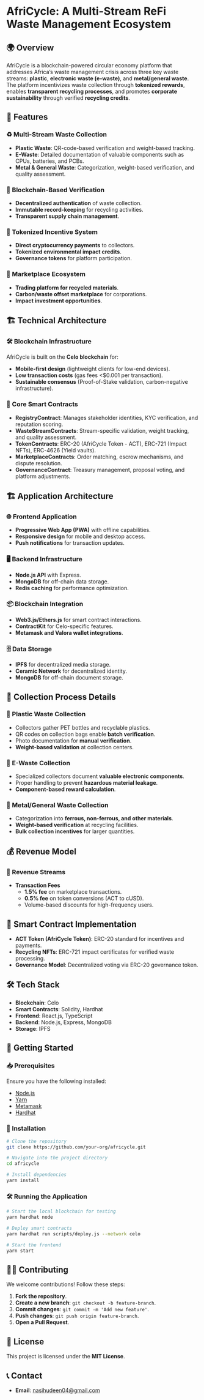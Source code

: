 # AfriCycle: A Multi-Stream ReFi Waste Management Ecosystem

## 🌍 Overview
AfriCycle is a blockchain-powered circular economy platform that addresses Africa’s waste management crisis across three key waste streams: **plastic**, **electronic waste (e-waste)**, and **metal/general waste**. The platform incentivizes waste collection through **tokenized rewards**, enables **transparent recycling processes**, and promotes **corporate sustainability** through verified **recycling credits**.

## 🚀 Features
### ♻️ Multi-Stream Waste Collection
- **Plastic Waste**: QR-code-based verification and weight-based tracking.
- **E-Waste**: Detailed documentation of valuable components such as CPUs, batteries, and PCBs.
- **Metal & General Waste**: Categorization, weight-based verification, and quality assessment.

### 🔗 Blockchain-Based Verification
- **Decentralized authentication** of waste collection.
- **Immutable record-keeping** for recycling activities.
- **Transparent supply chain management**.

### 🎁 Tokenized Incentive System
- **Direct cryptocurrency payments** to collectors.
- **Tokenized environmental impact credits**.
- **Governance tokens** for platform participation.

### 🏪 Marketplace Ecosystem
- **Trading platform for recycled materials**.
- **Carbon/waste offset marketplace** for corporations.
- **Impact investment opportunities**.

## 🏗 Technical Architecture
### 🛠 Blockchain Infrastructure
AfriCycle is built on the **Celo blockchain** for:
- **Mobile-first design** (lightweight clients for low-end devices).
- **Low transaction costs** (gas fees <$0.001 per transaction).
- **Sustainable consensus** (Proof-of-Stake validation, carbon-negative infrastructure).

### 📝 Core Smart Contracts
- **RegistryContract**: Manages stakeholder identities, KYC verification, and reputation scoring.
- **WasteStreamContracts**: Stream-specific validation, weight tracking, and quality assessment.
- **TokenContracts**: ERC-20 (AfriCycle Token - ACT), ERC-721 (Impact NFTs), ERC-4626 (Yield vaults).
- **MarketplaceContracts**: Order matching, escrow mechanisms, and dispute resolution.
- **GovernanceContract**: Treasury management, proposal voting, and platform adjustments.

## 🏗 Application Architecture
### 🌐 Frontend Application
- **Progressive Web App (PWA)** with offline capabilities.
- **Responsive design** for mobile and desktop access.
- **Push notifications** for transaction updates.

### 🖥 Backend Infrastructure
- **Node.js API** with Express.
- **MongoDB** for off-chain data storage.
- **Redis caching** for performance optimization.

### 📦 Blockchain Integration
- **Web3.js/Ethers.js** for smart contract interactions.
- **ContractKit** for Celo-specific features.
- **Metamask and Valora wallet integrations**.

### 🗄 Data Storage
- **IPFS** for decentralized media storage.
- **Ceramic Network** for decentralized identity.
- **MongoDB** for off-chain document storage.

## 🔄 Collection Process Details
### 🔹 Plastic Waste Collection
- Collectors gather PET bottles and recyclable plastics.
- QR codes on collection bags enable **batch verification**.
- Photo documentation for **manual verification**.
- **Weight-based validation** at collection centers.

### 🔹 E-Waste Collection
- Specialized collectors document **valuable electronic components**.
- Proper handling to prevent **hazardous material leakage**.
- **Component-based reward calculation**.

### 🔹 Metal/General Waste Collection
- Categorization into **ferrous, non-ferrous, and other materials**.
- **Weight-based verification** at recycling facilities.
- **Bulk collection incentives** for larger quantities.

## 💰 Revenue Model
### 🏦 Revenue Streams
- **Transaction Fees**
  - **1.5% fee** on marketplace transactions.
  - **0.5% fee** on token conversions (ACT to cUSD).
  - Volume-based discounts for high-frequency users.

## 📜 Smart Contract Implementation
- **ACT Token (AfriCycle Token)**: ERC-20 standard for incentives and payments.
- **Recycling NFTs**: ERC-721 impact certificates for verified waste processing.
- **Governance Model**: Decentralized voting via ERC-20 governance token.

## 🛠 Tech Stack
- **Blockchain**: Celo
- **Smart Contracts**: Solidity, Hardhat
- **Frontend**: React.js, TypeScript
- **Backend**: Node.js, Express, MongoDB
- **Storage**: IPFS

## 🚀 Getting Started
### 📥 Prerequisites
Ensure you have the following installed:
- [Node.js](https://nodejs.org/)
- [Yarn](https://yarnpkg.com/)
- [Metamask](https://metamask.io/)
- [Hardhat](https://hardhat.org/)

### 📌 Installation
```bash
# Clone the repository
git clone https://github.com/your-org/africycle.git

# Navigate into the project directory
cd africycle

# Install dependencies
yarn install
```

### 🛠 Running the Application
```bash
# Start the local blockchain for testing
yarn hardhat node

# Deploy smart contracts
yarn hardhat run scripts/deploy.js --network celo

# Start the frontend
yarn start
```

## 🧑‍💻 Contributing
We welcome contributions! Follow these steps:
1. **Fork the repository**.
2. **Create a new branch**: `git checkout -b feature-branch`.
3. **Commit changes**: `git commit -m 'Add new feature'`.
4. **Push changes**: `git push origin feature-branch`.
5. **Open a Pull Request**.

## 📝 License
This project is licensed under the **MIT License**.

## 📞 Contact
<!-- - **Twitter**: [@AfriCycle](https://twitter.com/africycle) -->
- **Email**: nasihudeen04@gmail.com

